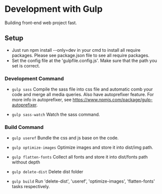 # Development with Gulp

Building front-end web project fast.

## Setup
 - Just run npm install --only=dev in your cmd to install all require packages. Please see package.json file to see all require packages.
 - Set the config file at the 'gulpfile.config.js'. Make sure that the path you set is correct.

### Development Command
 - `gulp sass`
 	Compile the sass file into css file and automatic comb your code and merge all media queries.
 	Also have autoprefixer feature. For more info in autoprefixer, see https://www.npmjs.com/package/gulp-autoprefixer.

 - `gulp sass-watch`
 	Watch the sass command.

### Build Command
 - `gulp useref`
 	Bundle the css and js base on the code.

 - `gulp optimize-images`
 	Optimize images and store it into dist/img path.

 - `gulp flatten-fonts`
 	Collect all fonts and store it into dist/fonts path without depth

 - `gulp delete-dist`
 	Delete dist folder

 - `gulp build`
 	Run 'delete-dist', 'useref', 'optimize-images', 'flatten-fonts' tasks respectively.

